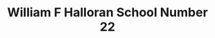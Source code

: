 ---
title: "William F Halloran School Number 22"
url: /elizabeth/william-f-halloran-school-number-22/
shop: shop
---